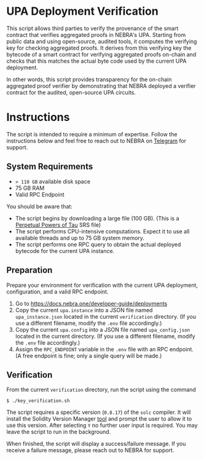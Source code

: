 # UPA Deployment Verification
This script allows third parties to verify the provenance of the smart contract that verifies aggregated proofs in NEBRA's UPA. Starting from public data and using open-source, audited tools, it computes the verifying key for checking aggregated proofs. It derives from this verifying key the bytecode of a smart contract for verifying aggregated proofs on-chain and checks that this matches the actual byte code used by the current UPA deployment.

In other words, this script provides transparency for the on-chain aggregated proof verifier by demonstrating that NEBRA deployed a verifier contract for the audited, open-source UPA circuits.

# Instructions

The script is intended to require a minimum of expertise. Follow the instructions below and feel free to reach out to NEBRA on [Telegram](https://t.me/c/1924667284/3) for support.

## System Requirements
- `> 110 GB` available disk space
- 75 GB RAM
- Valid RPC Endpoint

You should be aware that:
- The script begins by downloading a large file (100 GB). (This is a [Perpetual Powers of Tau](https://pse.dev/en/projects/perpetual-powers-of-tau) SRS file)
- The script performs CPU-intensive computations. Expect it to use all available threads and up to 75 GB system memory.
- The script performs one RPC query to obtain the actual deployed bytecode for the current UPA instance.

## Preparation
Prepare your environment for verification with the current UPA deployment, configuration, and a valid RPC endpoint.

1. Go to https://docs.nebra.one/developer-guide/deployments
2. Copy the current `upa.instance` into a JSON file named `upa_instance.json` located in the current `verification` directory. (If you use a different filename, modify the `.env` file accordingly.)
3. Copy the current `upa.config` into a JSON file named `upa_config.json` located in the current directory. (If you use a different filename, modify the `.env` file accordingly.)
4. Assign the `RPC_ENDPOINT` variable in the `.env` file with an RPC endpoint. (A free endpoint is fine; only a single query will be made.)

## Verification
From the current `verification` directory, run the script using the command
```console
$ ./key_verification.sh
```
The script requires a specific version (`0.8.17`) of the `solc` compiler. It will install the Solidity Version Manager [tool](https://github.com/alloy-rs/svm-rs) and prompt the user to allow it to use this version. After selecting `Y` no further user input is required. You may leave the script to run in the background.

When finished, the script will display a success/failure message. If you receive a failure message, please reach out to NEBRA for support.
